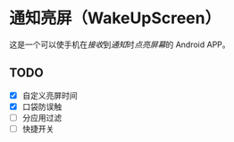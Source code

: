 # 通知亮屏（WakeUpScreen）

这是一个可以使手机在*接收*到*通知*时*点亮屏幕*的 Android APP。


## TODO
- [x] 自定义亮屏时间
- [x] 口袋防误触
- [ ] 分应用过滤
- [ ] 快捷开关
